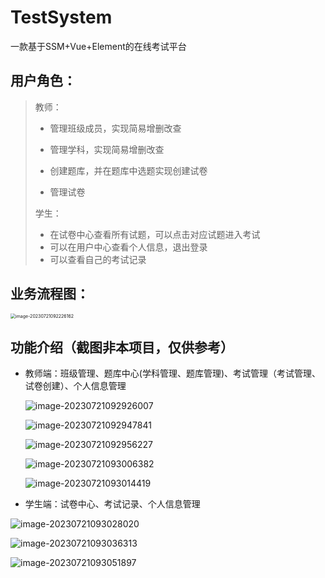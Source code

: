 # TestSystem
一款基于SSM+Vue+Element的在线考试平台

## 用户角色：

> 教师：
>
> - 管理班级成员，实现简易增删改查
>
> - 管理学科，实现简易增删改查
>
> - 创建题库，并在题库中选题实现创建试卷
>
> - 管理试卷
>
> 学生：
>
> - 在试卷中心查看所有试题，可以点击对应试题进入考试
> - 可以在用户中心查看个人信息，退出登录
> - 可以查看自己的考试记录

## 业务流程图：

<img src="../TestSystem/assets/image-20230721092226162.png" alt="image-20230721092226162" style="zoom:50%;" />



## 功能介绍（截图非本项目，仅供参考）

- 教师端：班级管理、题库中心(学科管理、题库管理)、考试管理（考试管理、试卷创建）、个人信息管理

  ![image-20230721092926007](../TestSystem/assets/image-20230721092926007.png)

  ![image-20230721092947841](../TestSystem/assets/image-20230721092947841.png)

  ![image-20230721092956227](../TestSystem/assets/image-20230721092956227.png)

  ![image-20230721093006382](../TestSystem/assets/image-20230721093006382.png)

  ![image-20230721093014419](../TestSystem/assets/image-20230721093014419.png)

  

- 学生端：试卷中心、考试记录、个人信息管理

![image-20230721093028020](../TestSystem/assets/image-20230721093028020.png)

![image-20230721093036313](../TestSystem/assets/image-20230721093036313.png)

![image-20230721093051897](../TestSystem/assets/image-20230721093051897.png)
